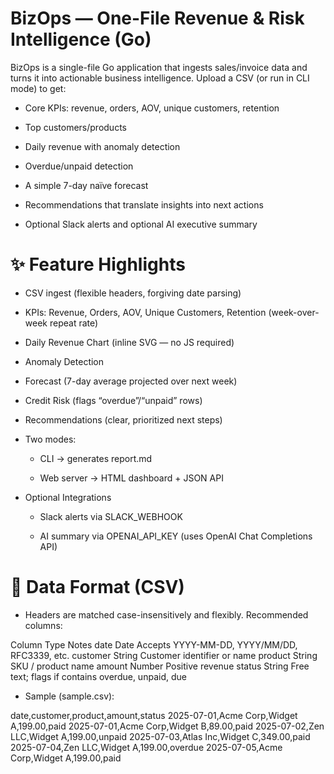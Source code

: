 # BizOps — One-File Revenue & Risk Intelligence (Go)

BizOps is a single-file Go application that ingests sales/invoice data and turns it into actionable business intelligence. Upload a CSV (or run in CLI mode) to get:

* Core KPIs: revenue, orders, AOV, unique customers, retention

* Top customers/products

* Daily revenue with anomaly detection

* Overdue/unpaid detection

* A simple 7-day naїve forecast

* Recommendations that translate insights into next actions

* Optional Slack alerts and optional AI executive summary


# ✨ Feature Highlights

* CSV ingest (flexible headers, forgiving date parsing)

* KPIs: Revenue, Orders, AOV, Unique Customers, Retention (week-over-week repeat rate)

* Daily Revenue Chart (inline SVG — no JS required)

* Anomaly Detection 

* Forecast (7-day average projected over next week)

* Credit Risk (flags “overdue”/“unpaid” rows)

* Recommendations (clear, prioritized next steps)

* Two modes:

    * CLI → generates report.md

    * Web server → HTML dashboard + JSON API

* Optional Integrations

    * Slack alerts via SLACK_WEBHOOK

    * AI summary via OPENAI_API_KEY (uses OpenAI Chat Completions API)

# 🧩 Data Format (CSV)

* Headers are matched case-insensitively and flexibly. Recommended columns:

Column	Type	Notes
date	Date	Accepts YYYY-MM-DD, YYYY/MM/DD, RFC3339, etc.
customer	String	Customer identifier or name
product	String	SKU / product name
amount	Number	Positive revenue
status	String	Free text; flags if contains overdue, unpaid, due

* Sample (sample.csv):

date,customer,product,amount,status
2025-07-01,Acme Corp,Widget A,199.00,paid
2025-07-01,Acme Corp,Widget B,89.00,paid
2025-07-02,Zen LLC,Widget A,199.00,unpaid
2025-07-03,Atlas Inc,Widget C,349.00,paid
2025-07-04,Zen LLC,Widget A,199.00,overdue
2025-07-05,Acme Corp,Widget A,199.00,paid

